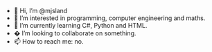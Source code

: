 - 👋 Hi, I’m @mjsland
- 👀 I’m interested in programming, computer engineering and maths.
- 🌱 I’m currently learning C#, Python and HTML.
- � I’m looking to collaborate on something.
- 📫 How to reach me: no.
